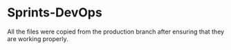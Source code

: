 # Sprints-DevOps
All the files were copied from the production branch after ensuring that they are working properly.
